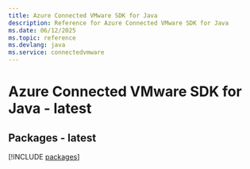 ```yaml
---
title: Azure Connected VMware SDK for Java
description: Reference for Azure Connected VMware SDK for Java
ms.date: 06/12/2025
ms.topic: reference
ms.devlang: java
ms.service: connectedvmware
---
```

# Azure Connected VMware SDK for Java - latest
## Packages - latest
[!INCLUDE [packages](connected-vmware-index.md)]